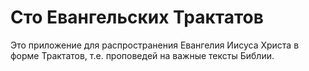# Сто Евангельских Трактатов
Это приложение для распространения Евангелия Иисуса Христа в форме Трактатов, т.е. проповедей на важные тексты Библии.